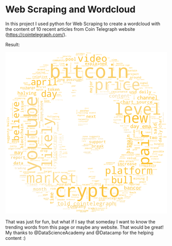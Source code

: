# Web Scraping and Wordcloud

In this project I used python for Web Scraping to create a wordcloud with the content of 10 recent articles from Coin Telegraph website (https://cointelegraph.com/).

Result:

![Bitcoin Wordcloud](bitcoin_wordcloud.png)

That was just for fun, but what if I say that someday I want to know the trending words from this page or maybe any website. That would be great! My thanks to @DataScienceAcademy and @Datacamp for the helping content :)
